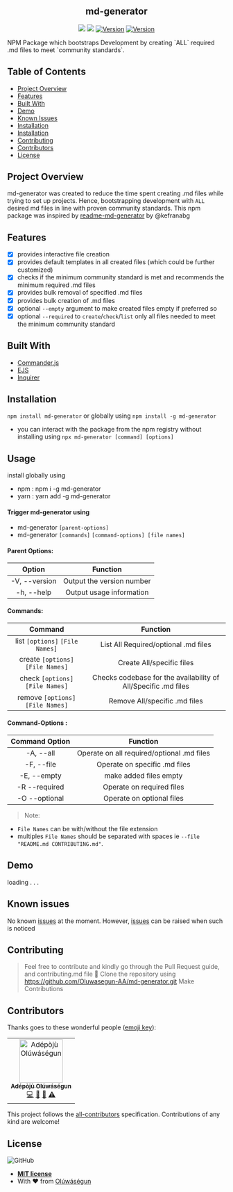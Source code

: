 <h2 align="center">md-generator</h2>
<p align="center">
<a href="https://npmjs.com/package/md-generator"><img src="https://img.shields.io/npm/dm/md-generator.svg?style=flat" /></a>
<a href="https://codeclimate.com/github/Oluwasegun-AA/md-generator/maintainability"><img src="https://api.codeclimate.com/v1/badges/2b739eec6ec45004c4cd/maintainability" /></a>
<a href="#contributors"><img src="https://img.shields.io/badge/all_contributors-0-orange.svg?style=flat-square" alt="Version"></a>
<a href="https://www.npmjs.com/package/md-generator" target="_blank">
    <img alt="Version" src="https://img.shields.io/npm/v/md-generator.svg">
  </a>
</p>
NPM Package which bootstraps Development by creating `ALL` required .md files to meet `community standards`.

## Table of Contents

- [Project Overview](#Project-Overview)
- [Features](#Features)
- [Built With](#Built-With)
- [Demo](#Installation)
- [Known Issues](#Usage)
- [Installation](#Demo)
- [Installation](#Known-Issues)
- [Contributing](#contributing)
- [Contributors](#Contributors)
- [License](#License)

## Project Overview

md-generator was created to reduce the time spent creating .md files while trying to set up projects. Hence, bootstrapping development with `ALL` desired md files in line with proven community standards.
This npm package was inspired by [readme-md-generator](https://www.npmjs.com/package/readme-md-generator) by @kefranabg

## Features

- [x] provides interactive file creation
- [x] provides default templates in all created files (which could be further customized)
- [x] checks if the minimum community standard is met and recommends the minimum required .md files
- [x] provides bulk removal of specified .md files
- [x] provides bulk creation of .md files
- [x] optional `--empty` argument to make created files empty if preferred so
- [x] optional `--required` to `create`/`check`/`list` only all files needed to meet the minimum community standard

## Built With

- [Commander.js](https://github.com/tj/commander.js)
- [EJS](https://ejs.co/)
- [Inquirer](https://www.npmjs.com/package/inquirer)

## Installation

`npm install md-generator` or globally using `npm install -g md-generator`

- you can interact with the package from the npm registry without installing
  using `npx md-generator [command] [options]`

## Usage

install globally using

- npm : npm i -g md-generator
- yarn : yarn add -g md-generator

#### Trigger md-generator using

- md-generator `[parent-options]`
- md-generator `[commands]` `[command-options] [file names]`

#### Parent Options:

|    Option     |         Function          |
| :-----------: | :-----------------------: |
| -V, --version | Output the version number |
|  -h, --help   | Output usage information  |

#### Commands:

|              Command              |                            Function                            |
| :-------------------------------: | :------------------------------------------------------------: |
|  list `[options]` `[File Names]`  |              List All Required/optional .md files              |
| create `[options]` `[File Names]` |                   Create All/specific files                    |
| check `[options]` `[File Names]`  | Checks codebase for the availability of All/Specific .md files |
| remove `[options]` `[File Names]` |                 Remove All/specific .md files                  |

#### Command-Options :

| Command Option |                  Function                  |
| :------------: | :----------------------------------------: |
|   -A, --all    | Operate on all required/optional .md files |
|   -F, --file   |       Operate on specific .md files        |
|  -E, --empty   |           make added files empty           |
| -R --required  |         Operate on required files          |
| -O --optional  |         Operate on optional files          |

> Note:

- `File Names` can be with/without the file extension
- multiples `File Names` should be separated with spaces ie `--file "README.md CONTRIBUTING.md"`.

## Demo

loading . . .

## Known issues

No known [issues](https://github.com/Oluwasegun-AA/md-generator/issues) at the moment. However, [issues](https://github.com/Oluwasegun-AA/md-generator/issues) can be raised when such is noticed

## Contributing

> Feel free to contribute and kindly go through the Pull Request guide, and contributing.md file
> 👯 Clone the repository using https://github.com/Oluwasegun-AA/md-generator.git
> Make Contributions

## Contributors

Thanks goes to these wonderful people ([emoji key](https://allcontributors.org/docs/en/emoji-key)):

<!-- ALL-CONTRIBUTORS-LIST:START - Do not remove or modify this section -->
<!-- prettier-ignore -->
<table><tr><td align="center"><a href="https://github.com/Oluwasegun-AA"><img src="https://avatars0.githubusercontent.com/u/25525765?v=4" width="100px;" alt="Adépòjù Olúwáségun"/><br /><sub><b>Adépòjù Olúwáségun</b></sub></a><br /><a href="https://github.com/Adépòjù Olúwáségun/md-generator/commits?author=Oluwasegun-AA" title="Code">💻</a> <a href="https://github.com/Adépòjù Olúwáségun/md-generator/commits?author=Oluwasegun-AA" title="Documentation">📖</a> <a href="#maintenance-Oluwasegun-AA" title="Maintenance">🚧</a> <a href="https://github.com/Adépòjù Olúwáségun/md-generator/commits?author=Oluwasegun-AA" title="Tests">⚠️</a></td></tr></table>

<!-- ALL-CONTRIBUTORS-LIST:END -->

This project follows the [all-contributors](https://github.com/all-contributors/all-contributors) specification. Contributions of any kind are welcome!

## License

![GitHub](https://img.shields.io/github/license/mashape/apistatus.svg)

- **[MIT license]()**
- With ❤️ from <a href="https://twitter.com/Oluwasegun_AA" target="_blank">Olúwáségun</a>
